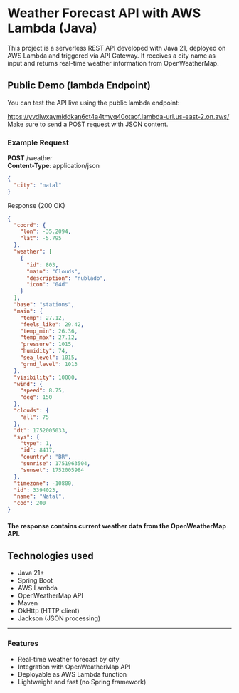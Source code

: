# Weather Forecast API with AWS Lambda (Java)

This project is a serverless REST API developed with Java 21, deployed on AWS Lambda and triggered via API Gateway. It receives a city name as input and returns real-time weather information from OpenWeatherMap.

## Public Demo (lambda Endpoint)

You can test the API live using the public lambda endpoint:

https://yvdlwxaymiddkan6ct4a4tmyq40otaof.lambda-url.us-east-2.on.aws/
Make sure to send a POST request with JSON content.

### Example Request
**POST** /weather  
**Content-Type**: application/json

```json
{
  "city": "natal"
}
```

Response (200 OK)
```json
{
  "coord": {
    "lon": -35.2094,
    "lat": -5.795
  },
  "weather": [
    {
      "id": 803,
      "main": "Clouds",
      "description": "nublado",
      "icon": "04d"
    }
  ],
  "base": "stations",
  "main": {
    "temp": 27.12,
    "feels_like": 29.42,
    "temp_min": 26.36,
    "temp_max": 27.12,
    "pressure": 1015,
    "humidity": 74,
    "sea_level": 1015,
    "grnd_level": 1013
  },
  "visibility": 10000,
  "wind": {
    "speed": 8.75,
    "deg": 150
  },
  "clouds": {
    "all": 75
  },
  "dt": 1752005033,
  "sys": {
    "type": 1,
    "id": 8417,
    "country": "BR",
    "sunrise": 1751963504,
    "sunset": 1752005984
  },
  "timezone": -10800,
  "id": 3394023,
  "name": "Natal",
  "cod": 200
}
```
#### The response contains current weather data from the OpenWeatherMap API.

## Technologies used

- Java 21+
- Spring Boot
- AWS Lambda
- OpenWeatherMap API
- Maven
- OkHttp (HTTP client)
- Jackson (JSON processing)

---

### Features
* Real-time weather forecast by city
* Integration with OpenWeatherMap API
* Deployable as AWS Lambda function
* Lightweight and fast (no Spring framework)